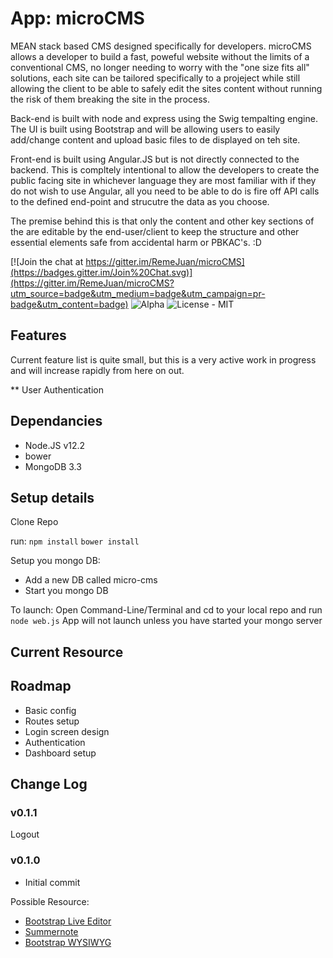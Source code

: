 # App: microCMS

MEAN stack based CMS designed specifically for developers. 
microCMS allows a developer to build a fast, poweful website without the limits
of a conventional CMS, no longer needing to worry with the "one size fits all"
solutions, each site can be tailored specifically to a projeject while still
allowing the client to be able to safely edit the sites content without running
the risk of them breaking the site in the process.

Back-end is built with node and express using the Swig tempalting engine.
The UI is built using Bootstrap and will be allowing users to easily add/change
content and upload basic files to de displayed on teh site.

Front-end is built using Angular.JS but is not directly connected to the backend.
This is compltely intentional to allow the developers to create the public 
facing site in whichever language they are most familiar with if they do not wish
to use Angular, all you need to be able to do is fire off API calls to the
defined end-point and strucutre the data as you choose.

The premise behind this is that only the content and other key sections of the
are editable by the end-user/client to keep the structure and other essential
elements safe from accidental harm or PBKAC's. :D

[![Join the chat at https://gitter.im/RemeJuan/microCMS](https://badges.gitter.im/Join%20Chat.svg)](https://gitter.im/RemeJuan/microCMS?utm_source=badge&utm_medium=badge&utm_campaign=pr-badge&utm_content=badge)
![Alpha](https://img.shields.io/badge/Status-Alpha-blue.svg)
![License - MIT](https://img.shields.io/github/license/mashape/apistatus.svg)

## Features

Current feature list is quite small, but this is a very active work in progress
and will increase rapidly from here on out.

** User Authentication

## Dependancies

* Node.JS v12.2
* bower
* MongoDB 3.3

## Setup details

Clone Repo

run:
`npm install`
`bower install`

Setup you mongo DB:
* Add a new DB called micro-cms
* Start you mongo DB

To launch:
Open Command-Line/Terminal and cd to your local repo and run `node web.js`
App will not launch unless you have started your mongo server

## Current Resource

## Roadmap
* Basic config
* Routes setup
* Login screen design
* Authentication
* Dashboard setup

## Change Log

### v0.1.1
Logout

### v0.1.0
* Initial commit

Possible Resource:

* [Bootstrap Live Editor](http://innovastudio.com/BootstrapLiveEditor/index.html)
* [Summernote](http://summernote.org/#/)
* [Bootstrap WYSIWYG](https://mindmup.github.io/bootstrap-wysiwyg/)